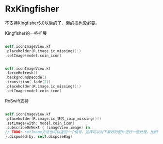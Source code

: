 # RxKingfisher

不支持Kingfisher5.0以后的了，懒的搞也没必要。

Kingfisher的一些扩展
```swift

self.iconImageView.kf
.placeholder(R.image.ic_missing()!)
.setImage(model.coin_icon)

```

```swift

self.iconImageView.kf
.forceRefresh()
.backgroundDecode()
.transition(.fade(2))
.placeholder(R.image.ic_missing()!)
.setImage(model.coin_icon)

```
RxSwift支持

```swift

self.iconImageView.kf
.placeholder(R.image.ic_钱包_coin_missing()!)
.setImage(with: model.coin_icon)
.subscribeOnNext { (imageView,image) in
// TODO: setImage方法也可以返回一个信号，这样可以对下载好的图片进行一些处理，比如圆角 切割
}.disposed(by: self.disposeBag)

```
